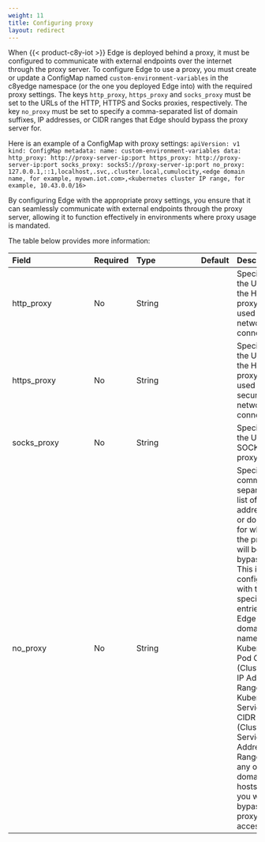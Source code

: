 ```yaml
---
weight: 11
title: Configuring proxy
layout: redirect
---
```


When {{< product-c8y-iot >}} Edge is deployed behind a proxy, it must be configured to communicate with external endpoints over the internet through the proxy server.
To configure Edge to use a proxy, you must create or update a ConfigMap named `custom-environment-variables` in the c8yedge namespace (or the one you deployed Edge into) with the required proxy settings. The keys `http_proxy`, `https_proxy` and `socks_proxy` must be set to the URLs of the HTTP, HTTPS and Socks proxies, respectively. The key `no_proxy` must be set to specify a comma-separated list of domain suffixes, IP addresses, or CIDR ranges that Edge should bypass the proxy server for.

Here is an example of a ConfigMap with proxy settings:
`
apiVersion: v1
kind: ConfigMap
metadata:
  name: custom-environment-variables
data:
  http_proxy: http://proxy-server-ip:port
  https_proxy: http://proxy-server-ip:port
  socks_proxy: socks5://proxy-server-ip:port
  no_proxy: 127.0.0.1,::1,localhost,.svc,.cluster.local,cumulocity,<edge domain name, for example, myown.iot.com>,<kubernetes cluster IP range, for example, 10.43.0.0/16>
`

By configuring Edge with the appropriate proxy settings, you ensure that it can seamlessly communicate with external endpoints through the proxy server, allowing it to function effectively in environments where proxy usage is mandated.

The table below provides more information:

|<div style="width:150px">Field</div>|Required|<div style="width:115px">Type</div>|Default|Description|
|:---|:---|:---|:---|:---|
|http_proxy|No|String||Specifies the URL of the HTTP proxy to be used for network connections.|
|https_proxy|No|String||Specifies the URL of the HTTPS proxy to be used for secure network connections.|
|socks_proxy|No|String||Specifies the URL of a SOCKS proxy.|
|no_proxy|No|String||Specifies a comma-separated list of addresses or domains for which the proxy will be bypassed. This is configured with the specified entries, Edge domain name, Kubernetes Pod CIDR (Cluster Pod IP Address Range), Kubernetes Service CIDR (Cluster Service IP Address Range) and any other domains, hosts or IPs you want to bypass the proxy when accessed.|
